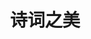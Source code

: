 ---
description: UI 设计是谁？Medium 喊你去上班。
layout: post
results:
- primaryGenreName: Education
  version: '1.1'
  formattedPrice: 免费
  genreIds:
  - '6017'
  - '6006'
  artworkUrl60: http://is3.mzstatic.com/image/thumb/Purple122/v4/52/01/8b/52018bbf-5602-d4d9-228b-d24bda351d0e/source/60x60bb.jpg
  userRatingCountForCurrentVersion: 5
  minimumOsVersion: '9.0'
  appletvScreenshotUrls: &a []
  sellerName: Beijing xichuang culture media co., Ltd.
  supportedDevices:
  - iPad2Wifi-iPad2Wifi
  - iPad23G-iPad23G
  - iPhone4S-iPhone4S
  - iPadThirdGen-iPadThirdGen
  - iPadThirdGen4G-iPadThirdGen4G
  - iPhone5-iPhone5
  - iPodTouchFifthGen-iPodTouchFifthGen
  - iPadFourthGen-iPadFourthGen
  - iPadFourthGen4G-iPadFourthGen4G
  - iPadMini-iPadMini
  - iPadMini4G-iPadMini4G
  - iPhone5c-iPhone5c
  - iPhone5s-iPhone5s
  - iPadAir-iPadAir
  - iPadAirCellular-iPadAirCellular
  - iPadMiniRetina-iPadMiniRetina
  - iPadMiniRetinaCellular-iPadMiniRetinaCellular
  - iPhone6-iPhone6
  - iPhone6Plus-iPhone6Plus
  - iPadAir2-iPadAir2
  - iPadAir2Cellular-iPadAir2Cellular
  - iPadMini3-iPadMini3
  - iPadMini3Cellular-iPadMini3Cellular
  - iPodTouchSixthGen-iPodTouchSixthGen
  - iPhone6s-iPhone6s
  - iPhone6sPlus-iPhone6sPlus
  - iPadMini4-iPadMini4
  - iPadMini4Cellular-iPadMini4Cellular
  - iPadPro-iPadPro
  - iPadProCellular-iPadProCellular
  - iPadPro97-iPadPro97
  - iPadPro97Cellular-iPadPro97Cellular
  - iPhoneSE-iPhoneSE
  - iPhone7-iPhone7
  - iPhone7Plus-iPhone7Plus
  - iPad611-iPad611
  - iPad612-iPad612
  genres:
  - 教育
  - 参考
  currentVersionReleaseDate: '2017-02-26T18:30:19Z'
  trackName: 诗词之美
  isVppDeviceBasedLicensingEnabled: true
  description: '无社交版西窗烛。


    赏中华诗词、寻文化基因、品生活之美。


    精选中国唐诗宋词古文，为你提供一片干净清新的欣赏空间。


    「西窗文化」荣誉出品。'
  price: 0
  trackId: 1206731177
  releaseDate: '2017-02-18T02:05:42Z'
  advisories: *a
  screenshotUrls:
  - http://a3.mzstatic.com/us/r30/Purple122/v4/8d/cd/77/8dcd77d1-9eec-357b-3346-97b18789ad63/screen696x696.jpeg
  - http://a5.mzstatic.com/us/r30/Purple82/v4/6a/5c/d0/6a5cd08d-bcdb-096d-6835-7ddf8757e777/screen696x696.jpeg
  - http://a2.mzstatic.com/us/r30/Purple111/v4/94/60/e7/9460e7f1-96b2-6090-942a-f34ea42d15df/screen696x696.jpeg
  - http://a4.mzstatic.com/us/r30/Purple122/v4/d2/2f/54/d22f5475-bbf5-17d9-4d40-c60d9fd8ad42/screen696x696.jpeg
  - http://a4.mzstatic.com/us/r30/Purple122/v4/97/3e/1a/973e1a63-3ede-6e3d-031a-a1db4f37c7af/screen696x696.jpeg
  artistViewUrl: https://itunes.apple.com/cn/developer/beijing-xichuang-culture-media-co-ltd/id912139107?uo=4
  primaryGenreId: 6017
  userRatingCount: 11
  averageUserRatingForCurrentVersion: 4.5
  kind: software
  fileSizeBytes: '83820544'
  sellerUrl: http://www.xichuangzhu.com/about
  trackContentRating: 4+
  bundleId: com.hustlzp.xcz-lean
  trackCensoredName: 诗词之美
  contentAdvisoryRating: 4+
  isGameCenterEnabled: false
  artistName: Beijing xichuang culture media co., Ltd.
  languageCodesISO2A:
  - ZH
  - ZH
  releaseNotes: '* 添加了分享摘录、诗词作品到微信、微博、QQ 的功能

    * 全新的启动图片'
  features:
  - iosUniversal
  averageUserRating: 4.5
  wrapperType: software
  artworkUrl512: http://is3.mzstatic.com/image/thumb/Purple122/v4/52/01/8b/52018bbf-5602-d4d9-228b-d24bda351d0e/source/512x512bb.jpg
  artworkUrl100: http://is3.mzstatic.com/image/thumb/Purple122/v4/52/01/8b/52018bbf-5602-d4d9-228b-d24bda351d0e/source/100x100bb.jpg
  trackViewUrl: https://geo.itunes.apple.com/cn/app/%E8%AF%97%E8%AF%8D%E4%B9%8B%E7%BE%8E/id1206731177?mt=8&uo=4
  artistId: 912139107
  currency: CNY
  ipadScreenshotUrls:
  - http://a5.mzstatic.com/us/r30/Purple111/v4/50/9e/83/509e8318-abae-6724-c266-bc593a3668d0/sc1024x768.jpeg
  - http://a1.mzstatic.com/us/r30/Purple111/v4/c1/52/a7/c152a78e-0a83-d117-5976-3eb00ff5daa0/sc1024x768.jpeg
  - http://a4.mzstatic.com/us/r30/Purple91/v4/19/a6/83/19a6831b-1afa-4f12-847b-ee08501c28c3/sc1024x768.jpeg
  - http://a2.mzstatic.com/us/r30/Purple111/v4/00/76/66/0076669e-7da4-7390-ee12-22243a05b698/sc1024x768.jpeg
  - http://a5.mzstatic.com/us/r30/Purple111/v4/07/a6/33/07a633de-0014-31a0-c457-3f634c77b09e/sc1024x768.jpeg
category: 教育
tags: tag1
resultCount: 1
title: 诗词之美

---